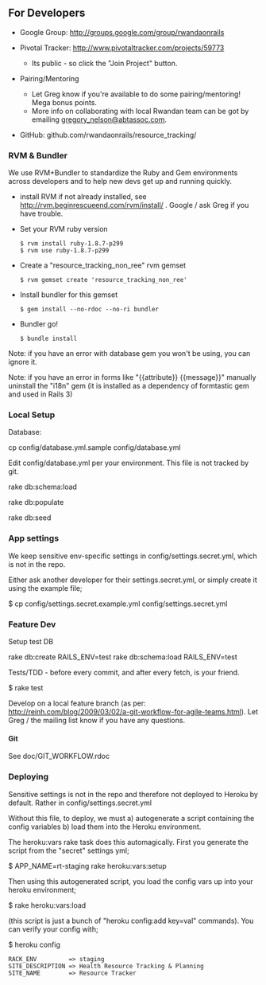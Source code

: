 ## For Developers

* Google Group: http://groups.google.com/group/rwandaonrails

* Pivotal Tracker: http://www.pivotaltracker.com/projects/59773

  * Its public - so click the "Join Project" button.

* Pairing/Mentoring
  * Let Greg know if you're available to do some pairing/mentoring! Mega bonus points.
  * More info on collaborating with local Rwandan team can be got by emailing gregory_nelson@abtassoc.com.

* GitHub: github.com/rwandaonrails/resource_tracking/

### RVM & Bundler

We use RVM+Bundler to standardize the Ruby and Gem environments across developers and to help new devs get up and running quickly.

  * install RVM if not already installed, see http://rvm.beginrescueend.com/rvm/install/ . Google / ask Greg if you have trouble.

  * Set your RVM ruby version

        $ rvm install ruby-1.8.7-p299
        $ rvm use ruby-1.8.7-p299

  * Create a "resource_tracking_non_ree" rvm gemset

        $ rvm gemset create 'resource_tracking_non_ree'

  * Install bundler for this gemset

        $ gem install --no-rdoc --no-ri bundler

  * Bundler go!

        $ bundle install

Note: if you have an error with database gem you won't be using, you can ignore it.

Note: if you have an error in forms like "{{attribute}} {{message}}" manually uninstall the "i18n" gem (it is installed as a dependency of formtastic gem and used in Rails 3)


### Local Setup

Database:

  cp config/database.yml.sample config/database.yml

Edit config/database.yml per your environment.  This file is not tracked by git.

  rake db:schema:load

  rake db:populate

  rake db:seed

### App settings

We keep sensitive env-specific settings in config/settings.secret.yml, which is not in the repo.

Either ask another developer for their settings.secret.yml, or simply create it using the example file;

  $ cp config/settings.secret.example.yml config/settings.secret.yml


### Feature Dev

Setup test DB

  rake db:create RAILS_ENV=test
  rake db:schema:load RAILS_ENV=test

Tests/TDD - before every commit, and after every fetch, is your friend.

  $ rake test

Develop on a local feature branch (as per: http://reinh.com/blog/2009/03/02/a-git-workflow-for-agile-teams.html). Let Greg / the mailing list know if you have any questions.

#### Git

See doc/GIT_WORKFLOW.rdoc

### Deploying

Sensitive settings is not in the repo and therefore not deployed to Heroku by default. Rather in
  config/settings.secret.yml

Without this file, to deploy, we must
  a) autogenerate a script containing the config variables
  b) load them into the Heroku environment.

The heroku:vars rake task does this automagically. First you generate the script from the "secret" settings yml;

  $ APP_NAME=rt-staging  rake heroku:vars:setup

Then using this autogenerated script, you load the config vars up into your heroku environment;

  $ rake heroku:vars:load

(this script is just a bunch of "heroku config:add key=val" commands). You can verify your config with;

  $ heroku config

    RACK_ENV         => staging
    SITE_DESCRIPTION => Health Resource Tracking & Planning
    SITE_NAME        => Resource Tracker
